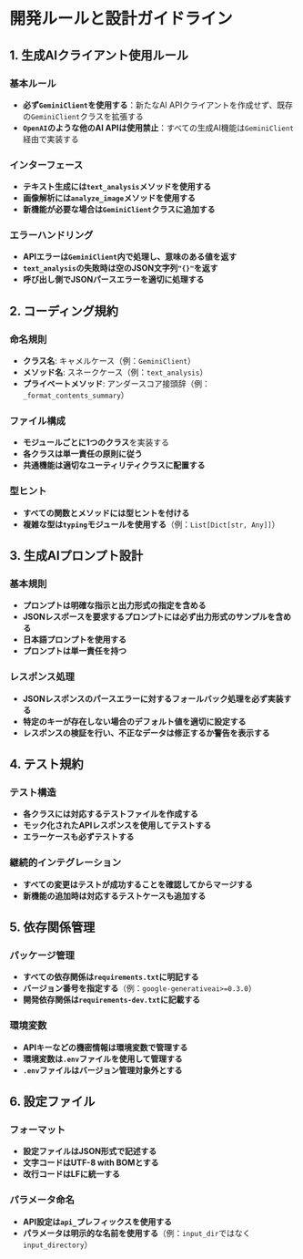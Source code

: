 # 開発ルールと設計ガイドライン

## 1. 生成AIクライアント使用ルール

### 基本ルール
- **必ず`GeminiClient`を使用する**：新たなAI APIクライアントを作成せず、既存の`GeminiClient`クラスを拡張する
- **`OpenAI`のような他のAI APIは使用禁止**：すべての生成AI機能は`GeminiClient`経由で実装する

### インターフェース
- **テキスト生成には`text_analysis`メソッドを使用する**
- **画像解析には`analyze_image`メソッドを使用する**
- **新機能が必要な場合は`GeminiClient`クラスに追加する**

### エラーハンドリング
- **APIエラーは`GeminiClient`内で処理し、意味のある値を返す**
- **`text_analysis`の失敗時は空のJSON文字列`"{}"`を返す**
- **呼び出し側でJSONパースエラーを適切に処理する**

## 2. コーディング規約

### 命名規則
- **クラス名**: キャメルケース（例：`GeminiClient`）
- **メソッド名**: スネークケース（例：`text_analysis`）
- **プライベートメソッド**: アンダースコア接頭辞（例：`_format_contents_summary`）

### ファイル構成
- **モジュールごとに1つのクラス**を実装する
- **各クラスは単一責任の原則に従う**
- **共通機能は適切なユーティリティクラスに配置する**

### 型ヒント
- **すべての関数とメソッドには型ヒントを付ける**
- **複雑な型は`typing`モジュールを使用する**（例：`List[Dict[str, Any]]`）

## 3. 生成AIプロンプト設計

### 基本規則
- **プロンプトは明確な指示と出力形式の指定を含める**
- **JSONレスポースを要求するプロンプトには必ず出力形式のサンプルを含める**
- **日本語プロンプトを使用する**
- **プロンプトは単一責任を持つ**

### レスポンス処理
- **JSONレスポンスのパースエラーに対するフォールバック処理を必ず実装する**
- **特定のキーが存在しない場合のデフォルト値を適切に設定する**
- **レスポンスの検証を行い、不正なデータは修正するか警告を表示する**

## 4. テスト規約

### テスト構造
- **各クラスには対応するテストファイルを作成する**
- **モック化されたAPIレスポンスを使用してテストする**
- **エラーケースも必ずテストする**

### 継続的インテグレーション
- **すべての変更はテストが成功することを確認してからマージする**
- **新機能の追加時は対応するテストケースも追加する**

## 5. 依存関係管理

### パッケージ管理
- **すべての依存関係は`requirements.txt`に明記する**
- **バージョン番号を指定する**（例：`google-generativeai>=0.3.0`）
- **開発依存関係は`requirements-dev.txt`に記載する**

### 環境変数
- **APIキーなどの機密情報は環境変数で管理する**
- **環境変数は`.env`ファイルを使用して管理する**
- **`.env`ファイルはバージョン管理対象外とする**

## 6. 設定ファイル

### フォーマット
- **設定ファイルはJSON形式で記述する**
- **文字コードはUTF-8 with BOMとする**
- **改行コードはLFに統一する**

### パラメータ命名
- **API設定は`api_`プレフィックスを使用する**
- **パラメータは明示的な名前を使用する**（例：`input_dir`ではなく`input_directory`） 